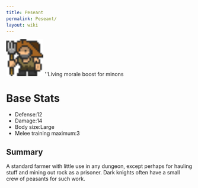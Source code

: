 ```yaml
---
title: Peseant
permalink: Peseant/
layout: wiki
---
```


<img src="peasant.png" title="fig:peasant.png" alt="peasant.png" width="100" />
''Living morale boost for minons

Base Stats
==========

-   Defense:12
-   Damage:14
-   Body size:Large
-   Melee training maximum:3

Summary
-------

A standard farmer with little use in any dungeon, except perhaps for
hauling stuff and mining out rock as a prisoner. Dark knights often have
a small crew of peasants for such work.
